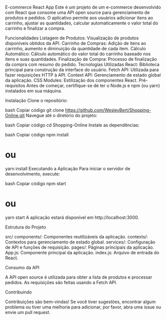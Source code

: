 
E-commerce React App
Este é um projeto de um e-commerce desenvolvido com React que consome uma API open source para gerenciamento de produtos e pedidos. O aplicativo permite aos usuários adicionar itens ao carrinho, ajustar as quantidades, calcular automaticamente o valor total do carrinho e finalizar a compra.

Funcionalidades
Listagem de Produtos: Visualização de produtos disponíveis obtidos da API.
Carrinho de Compras: Adição de itens ao carrinho, aumento e diminuição da quantidade de cada item.
Cálculo Automático: Cálculo automático do valor total do carrinho baseado nos itens e suas quantidades.
Finalização de Compra: Processo de finalização da compra com resumo do pedido.
Tecnologias Utilizadas
React: Biblioteca principal para construção da interface do usuário.
Fetch API: Utilizada para fazer requisições HTTP à API.
Context API: Gerenciamento de estado global da aplicação.
CSS Modules: Estilização dos componentes React.
Pré-requisitos
Antes de começar, certifique-se de ter o Node.js e npm (ou yarn) instalados em sua máquina.

Instalação
Clone o repositório:

bash
Copiar código
git clone https://github.com/WesleyBert/Shopping-Online.git
Navegue até o diretório do projeto:

bash
Copiar código
cd Shopping-Online
Instale as dependências:

bash
Copiar código
npm install
# ou
yarn install
Executando a Aplicação
Para iniciar o servidor de desenvolvimento, execute:

bash
Copiar código
npm start
# ou
yarn start
A aplicação estará disponível em http://localhost:3000.

Estrutura do Projeto

src/
components/: Componentes reutilizáveis da aplicação.
contexts/: Contextos para gerenciamento de estado global.
services/: Configuração de API e funções de requisição.
pages/: Páginas principais da aplicação.
App.js: Componente principal da aplicação.
index.js: Arquivo de entrada do React.

Consumo da API

A API open source é utilizada para obter a lista de produtos e processar pedidos. As requisições são feitas usando a Fetch API.

Contribuindo

Contribuições são bem-vindas! Se você tiver sugestões, encontrar algum problema ou tiver uma melhoria para adicionar, por favor, abra uma issue ou envie um pull request.